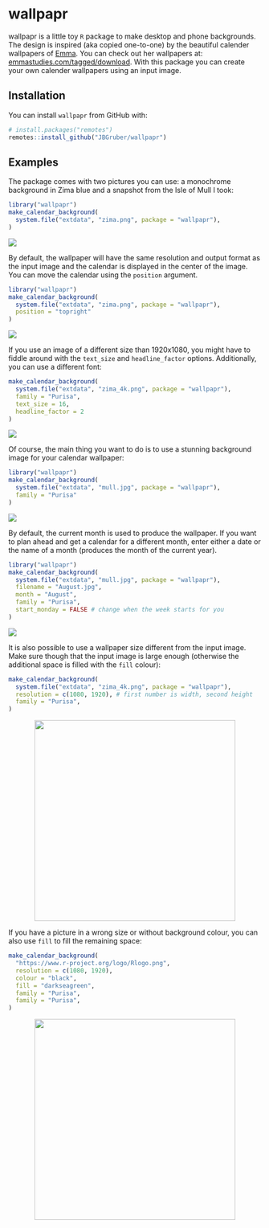 
<!-- README.md is generated from README.Rmd. Please edit that file -->

# wallpapr

wallpapr is a little toy `R` package to make desktop and phone
backgrounds. The design is inspired (aka copied one-to-one) by the
beautiful calender wallpapers of [Emma](http://emmastudies.com). You can
check out her wallpapers at:
[emmastudies.com/tagged/download](http://emmastudies.com/tagged/download).
With this package you can create your own calender wallpapers using an
input image.

## Installation

You can install `wallpapr` from GitHub with:

``` r
# install.packages("remotes")
remotes::install_github("JBGruber/wallpapr")
```

## Examples

The package comes with two pictures you can use: a monochrome background
in Zima blue and a snapshot from the Isle of Mull I took:

``` r
library("wallpapr")
make_calendar_background(
  system.file("extdata", "zima.png", package = "wallpapr"),
)
```

<img src="./man/figures/README-default.png">

By default, the wallpaper will have the same resolution and output
format as the input image and the calendar is displayed in the center of
the image. You can move the calendar using the `position` argument.

``` r
library("wallpapr")
make_calendar_background(
  system.file("extdata", "zima.png", package = "wallpapr"),
  position = "topright"
)
```

<img src="./man/figures/README-topright.png">

If you use an image of a different size than 1920x1080, you might have
to fiddle around with the `text_size` and `headline_factor` options.
Additionally, you can use a different font:

``` r
make_calendar_background(
  system.file("extdata", "zima_4k.png", package = "wallpapr"),
  family = "Purisa",
  text_size = 16,
  headline_factor = 2
)
```

<img src="./man/figures/README-2.png">

Of course, the main thing you want to do is to use a stunning background
image for your calendar wallpaper:

``` r
library("wallpapr")
make_calendar_background(
  system.file("extdata", "mull.jpg", package = "wallpapr"),
  family = "Purisa"
)
```

<img src="./man/figures/README-3.jpg">

By default, the current month is used to produce the wallpaper. If you
want to plan ahead and get a calendar for a different month, enter
either a date or the name of a month (produces the month of the current
year).

``` r
library("wallpapr")
make_calendar_background(
  system.file("extdata", "mull.jpg", package = "wallpapr"),
  filename = "August.jpg",
  month = "August",
  family = "Purisa",
  start_monday = FALSE # change when the week starts for you
)
```

<img src="./man/figures/README-4.jpg">

It is also possible to use a wallpaper size different from the input
image. Make sure though that the input image is large enough (otherwise
the additional space is filled with the `fill` colour):

``` r
make_calendar_background(
  system.file("extdata", "zima_4k.png", package = "wallpapr"),
  resolution = c(1080, 1920), # first number is width, second height
  family = "Purisa",
)
```

<p align="center">

<img src="./man/figures/README-5.png" height="400px">

<p>

If you have a picture in a wrong size or without background colour, you
can also use `fill` to fill the remaining space:

``` r
make_calendar_background(
  "https://www.r-project.org/logo/Rlogo.png",
  resolution = c(1080, 1920),
  colour = "black",
  fill = "darkseagreen",
  family = "Purisa",
  family = "Purisa",
)
```

<p align="center">

<img src="./man/figures/README-6.png" height="400px">

<p>
